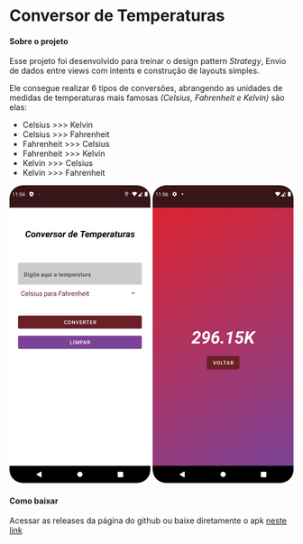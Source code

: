 # Conversor de Temperaturas

#### Sobre o projeto
Esse projeto foi desenvolvido para treinar o design pattern *Strategy*, Envio de dados entre views com intents e construção de layouts simples.

Ele consegue realizar 6 tipos de conversões, abrangendo as unidades de medidas de temperaturas mais famosas *(Celsius, Fahrenheit e Kelvin)* são elas: 
- Celsius >>> Kelvin
- Celsius >>> Fahrenheit
- Fahrenheit >>> Celsius
- Fahrenheit >>> Kelvin
- Kelvin >>> Celsius
- Kelvin >>> Fahrenheit

<div>
    <img src="/app/src/main/res/drawable/main_activity_screenshot.png" width="250">
    <img src="/app/src/main/res/drawable/result_screenshot.png" width="250">
</div>

#### Como baixar
Acessar as releases da página do github ou baixe diretamente o apk [neste link](https://github.com/matheusperezz/conversor-temperatura/releases/download/v1.0.0/conversor-de-temperatura.apk)
